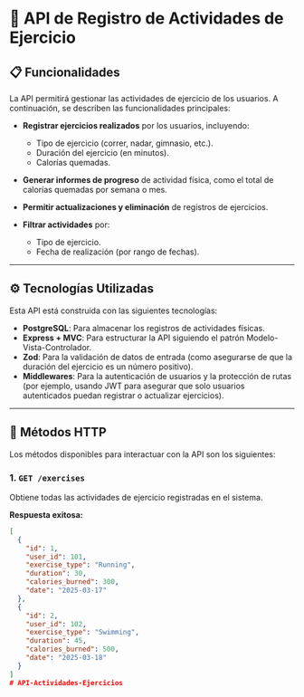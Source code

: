 # :muscle: **API de Registro de Actividades de Ejercicio**

## :clipboard: **Funcionalidades**
La API permitirá gestionar las actividades de ejercicio de los usuarios. A continuación, se describen las funcionalidades principales:

- **Registrar ejercicios realizados** por los usuarios, incluyendo:
  - Tipo de ejercicio (correr, nadar, gimnasio, etc.).
  - Duración del ejercicio (en minutos).
  - Calorías quemadas.
  
- **Generar informes de progreso** de actividad física, como el total de calorías quemadas por semana o mes.

- **Permitir actualizaciones y eliminación** de registros de ejercicios.

- **Filtrar actividades** por:
  - Tipo de ejercicio.
  - Fecha de realización (por rango de fechas).

---

## :gear: **Tecnologías Utilizadas**
Esta API está construida con las siguientes tecnologías:

- **PostgreSQL**: Para almacenar los registros de actividades físicas.
- **Express + MVC**: Para estructurar la API siguiendo el patrón Modelo-Vista-Controlador.
- **Zod**: Para la validación de datos de entrada (como asegurarse de que la duración del ejercicio es un número positivo).
- **Middlewares**: Para la autenticación de usuarios y la protección de rutas (por ejemplo, usando JWT para asegurar que solo usuarios autenticados puedan registrar o actualizar ejercicios).

---

## :rocket: **Métodos HTTP**

Los métodos disponibles para interactuar con la API son los siguientes:

### 1. `GET /exercises`
Obtiene todas las actividades de ejercicio registradas en el sistema.

**Respuesta exitosa:**
```json
[
  {
    "id": 1,
    "user_id": 101,
    "exercise_type": "Running",
    "duration": 30,
    "calories_burned": 300,
    "date": "2025-03-17"
  },
  {
    "id": 2,
    "user_id": 102,
    "exercise_type": "Swimming",
    "duration": 45,
    "calories_burned": 500,
    "date": "2025-03-18"
  }
]
#   A P I - A c t i v i d a d e s - E j e r c i c i o s  
 